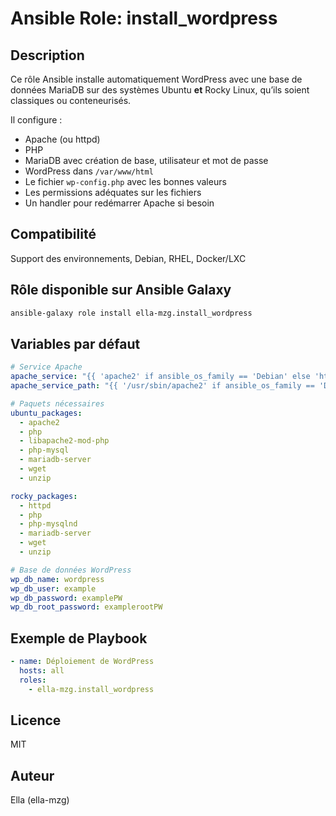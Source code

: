 # Ansible Role: install_wordpress

## Description

Ce rôle Ansible installe automatiquement WordPress avec une base de données MariaDB sur des systèmes Ubuntu **et** Rocky Linux, qu’ils soient classiques ou conteneurisés.

Il configure :

- Apache (ou httpd)
- PHP
- MariaDB avec création de base, utilisateur et mot de passe
- WordPress dans `/var/www/html`
- Le fichier `wp-config.php` avec les bonnes valeurs
- Les permissions adéquates sur les fichiers
- Un handler pour redémarrer Apache si besoin

## Compatibilité

Support des environnements, Debian, RHEL, Docker/LXC

## Rôle disponible sur Ansible Galaxy

```bash
ansible-galaxy role install ella-mzg.install_wordpress
```

## Variables par défaut

```yaml
# Service Apache
apache_service: "{{ 'apache2' if ansible_os_family == 'Debian' else 'httpd' }}"
apache_service_path: "{{ '/usr/sbin/apache2' if ansible_os_family == 'Debian' else '/usr/sbin/httpd' }}"

# Paquets nécessaires
ubuntu_packages:
  - apache2
  - php
  - libapache2-mod-php
  - php-mysql
  - mariadb-server
  - wget
  - unzip

rocky_packages:
  - httpd
  - php
  - php-mysqlnd
  - mariadb-server
  - wget
  - unzip

# Base de données WordPress
wp_db_name: wordpress
wp_db_user: example
wp_db_password: examplePW
wp_db_root_password: examplerootPW
```

## Exemple de Playbook

```yaml
- name: Déploiement de WordPress
  hosts: all
  roles:
    - ella-mzg.install_wordpress
```

## Licence

MIT

## Auteur

Ella (ella-mzg)
